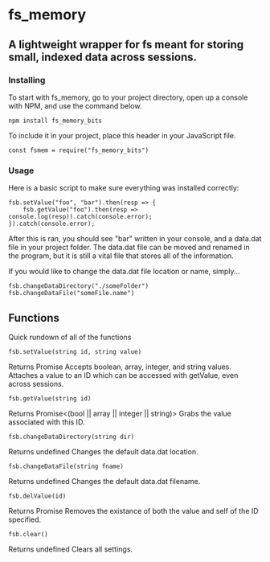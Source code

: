 # fs_memory

## A lightweight wrapper for fs meant for storing small, indexed data across sessions.

### Installing
To start with fs_memory, go to your project directory, open up a console with NPM, and use the command below.
```
npm install fs_memory_bits
```

To include it in your project, place this header in your JavaScript file.
```
const fsmem = require("fs_memory_bits")
```

### Usage
Here is a basic script to make sure everything was installed correctly:
```
fsb.setValue("foo", "bar").then(resp => {
	fsb.getValue("foo").then(resp => console.log(resp)).catch(console.error);
}).catch(console.error);
```
After this is ran, you should see "bar" written in your console, and a data.dat file in your project folder. The data.dat file can be moved and renamed in the program, but it is still a vital file that stores all of the information.


If you would like to change the data.dat file location or name, simply...
```
fsb.changeDataDirectory("./someFolder")
fsb.changeDataFile("someFile.name")
```

## Functions
Quick rundown of all of the functions

```
fsb.setValue(string id, string value)
```
Returns Promise<string id>
Accepts boolean, array, integer, and string values. Attaches a value to an ID which can be accessed with getValue, even across sessions.

```
fsb.getValue(string id)
```
Returns Promise<(bool || array || integer || string)>
Grabs the value associated with this ID.

```
fsb.changeDataDirectory(string dir)
```
Returns undefined
Changes the default data.dat location.

```
fsb.changeDataFile(string fname)
```
Returns undefined
Changes the default data.dat filename.

```
fsb.delValue(id)
```
Returns Promise<string id>
Removes the existance of both the value and self of the ID specified.

```
fsb.clear()
```
Returns undefined
Clears all settings.
